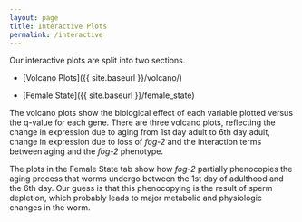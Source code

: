 ```yaml
---
layout: page
title: Interactive Plots
permalink: /interactive
---
```

Our interactive plots are split into two sections.

* [Volcano Plots]({{ site.baseurl }}/volcano/)

* [Female State]({{ site.baseurl }}/female_state)

The volcano plots show the biological effect of each variable plotted versus
the q-value for each gene. There are three volcano plots, reflecting the
change in expression due to aging from 1st day adult to 6th day adult,
change in expression due to loss of *fog-2* and the interaction terms between
aging and the *fog-2* phenotype.

The plots in the Female State tab show how *fog-2* partially phenocopies the
aging process that worms undergo between the 1st day of adulthood and the 6th
day. Our guess is that this phenocopying is the result of sperm depletion,
which probably leads to major metabolic and physiologic changes in the worm.
